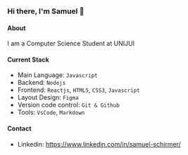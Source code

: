 ### Hi there, I'm Samuel 👋
#### About
I am a Computer Science Student at UNIJUI
#### Current Stack
- Main Language: `Javascript`
- Backend: `Nodejs` 
- Frontend: `Reactjs`, `HTML5`, `CSS3`, `Javascript`  
- Layout Design: `Figma`
- Version code control: `Git & Github`
- Tools: `VsCode`, `Markdown`
#### Contact
- Linkedin: https://www.linkedin.com/in/samuel-schirmer/
